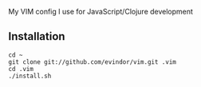 My VIM config I use for JavaScript/Clojure development

## Installation

    cd ~
    git clone git://github.com/evindor/vim.git .vim
    cd .vim
    ./install.sh
